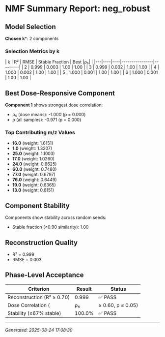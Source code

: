 # NMF Summary Report: neg_robust

## Model Selection

**Chosen k***: 2 components

### Selection Metrics by k

| k | R² | RMSE | Stable Fraction | Best |ρ₅| |
|---|----|----|----------------|---------|
| 2 | 0.999 | 0.003 | 1.00 | 1.00 |
| 3 | 0.999 | 0.002 | 1.00 | 1.00 |
| 4 | 1.000 | 0.002 | 1.00 | 1.00 |
| 5 | 1.000 | 0.001 | 1.00 | 1.00 |
| 6 | 1.000 | 0.001 | 1.00 | 1.00 |

## Best Dose-Responsive Component

**Component 1** shows strongest dose correlation:
- ρ₅ (dose means): -1.000 (p = 0.000)
- ρ (all samples): -0.971 (p = 0.000)

### Top Contributing m/z Values

- **16.0** (weight: 1.6151)
- **1.0** (weight: 1.3207)
- **25.0** (weight: 1.1003)
- **17.0** (weight: 1.0260)
- **24.0** (weight: 0.8625)
- **60.0** (weight: 0.7480)
- **77.0** (weight: 0.6797)
- **76.0** (weight: 0.6449)
- **19.0** (weight: 0.6365)
- **13.0** (weight: 0.6151)


## Component Stability

Components show stability across random seeds:
- Stable fraction (≥0.90 similarity): 1.00

## Reconstruction Quality

- R² = 0.999
- RMSE = 0.003

## Phase-Level Acceptance

| Criterion | Result | Status |
|-----------|--------|--------|
| Reconstruction (R² ≥ 0.70) | 0.999 | ✅ PASS |
| Dose Correlation (|ρ₅| ≥ 0.60, p ≤ 0.05) | 1.000 (p=0.000) | ✅ PASS |
| Stability (≥67% stable) | 100.0% | ✅ PASS |

---

*Generated: 2025-08-24 17:08:30*
